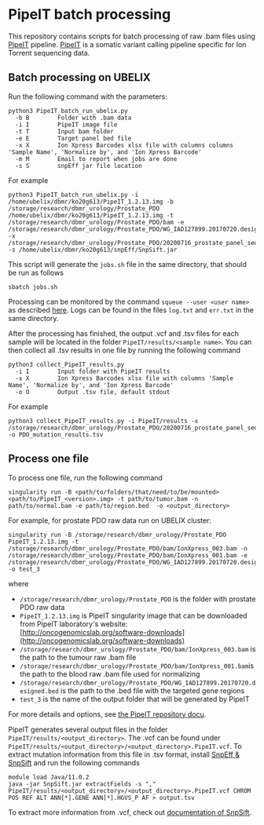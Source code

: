 # PipeIT batch processing

This repository contains scripts for batch processing of raw .bam files using [PipeIT](https://github.com/ckynlab/PipeIT) pipeline. [PipeIT](https://github.com/ckynlab/PipeIT) is a somatic variant calling pipeline specific for Ion Torrent sequencing data.

## Batch processing on UBELIX

Run the following command with the parameters:
```
python3 PipeIT_batch_run_ubelix.py
  -b B        Folder with .bam data
  -i I        PipeIT image file
  -t T        Input bam folder
  -e E        Target panel bed file
  -x X        Ion Xpress Barcodes xlsx file with columns columns 'Sample Name', 'Normalize by', and 'Ion Xpress Barcode'
  -m M        Email to report when jobs are done
  -s S        snpEff jar file location
```
For example
```
python3 PipeIT_batch_run_ubelix.py -i /home/ubelix/dbmr/ko20g613/PipeIT_1.2.13.img -b /storage/research/dbmr_urology/Prostate_PDO /home/ubelix/dbmr/ko20g613/PipeIT_1.2.13.img -t /storage/research/dbmr_urology/Prostate_PDO/bam -e /storage/research/dbmr_urology/Prostate_PDO/WG_IAD127899.20170720.designed.bed -x /storage/research/dbmr_urology/Prostate_PDO/20200716_prostate_panel_sequencing.xlsx -s /home/ubelix/dbmr/ko20g613/snpEff/SnpSift.jar 
```
This script will generate the `jobs.sh` file in the same directory, that should be run as follows
```
sbatch jobs.sh
```

Processing can be monitored by the command `squeue --user <user name>` as described [here](https://hpc-unibe-ch.github.io/user-guide/job-management/monitoring-jobs.html). Logs can be found in the files `log.txt` and `err.txt` in the same directory.

After the processing has finished, the output .vcf and .tsv files for each sample will be located in the folder `PipeIT/results/<sample name>`.
You can then collect all .tsv results in one file by running the following command
```
python3 collect_PipeIT_results.py
  -i I        Input folder with PipeIT results
  -x X        Ion Xpress Barcodes xlsx file with columns 'Sample Name', 'Normalize by', and 'Ion Xpress Barcode'
  -o O        Output .tsv file, default stdout

```
For example
```
python3 collect_PipeIT_results.py -i PipeIT/results -x /storage/research/dbmr_urology/Prostate_PDO/20200716_prostate_panel_sequencing.xlsx -o PDO_mutation_results.tsv
```

## Process one file

To process one file, run the following command
```
singularity run -B <path/to/folders/that/need/to/be/mounted> <path/to/PipeIT_<version>.img> -t path/to/tumor.bam -n path/to/normal.bam -e path/to/region.bed  -o <output_directory>
```
For example, for prostate PDO raw data run on UBELIX cluster:
```
singularity run -B /storage/research/dbmr_urology/Prostate_PDO PipeIT_1.2.13.img -t /storage/research/dbmr_urology/Prostate_PDO/bam/IonXpress_003.bam -n /storage/research/dbmr_urology/Prostate_PDO/bam/IonXpress_001.bam -e /storage/research/dbmr_urology/Prostate_PDO/WG_IAD127899.20170720.designed.bed -o test_3
```
where
- `/storage/research/dbmr_urology/Prostate_PDO` is the folder with prostate PDO raw data
- `PipeIT_1.2.13.img` is PipeIT singularity image that can be downloaded from PipeIT laboratory's website: [http://oncogenomicslab.org/software-downloads](http://oncogenomicslab.org/software-downloads)
- `/storage/research/dbmr_urology/Prostate_PDO/bam/IonXpress_003.bam` is the path to the tumour raw .bam file
- `/storage/research/dbmr_urology/Prostate_PDO/bam/IonXpress_001.bam`is the path to the blood raw .bam file used for normalizing
- `/storage/research/dbmr_urology/Prostate_PDO/WG_IAD127899.20170720.designed.bed` is the path to the .bed file with the targeted gene regions
- `test_3` is the name of the output folder that will be generated by PipeIT

For more details and options, see [the PipeIT repository docu](https://github.com/ckynlab/PipeIT).

PipeIT generates several output files in the folder `PipeIT/results/<output_directory>`. The .vcf can be found under `PipeIT/results/<output_directory>/<output_directory>.PipeIT.vcf`. To extract mutation information from this file in .tsv format, install [SnpEff & SnpSift](https://pcingola.github.io/SnpEff/download/) and run the following commands
```
module load Java/11.0.2
java -jar SnpSift.jar extractFields -s "," PipeIT/results/<output_directory>/<output_directory>.PipeIT.vcf CHROM POS REF ALT ANN[*].GENE ANN[*].HGVS_P AF > output.tsv
```

To extract more information from .vcf, check out [documentation of SnpSift](https://pcingola.github.io/SnpEff/ss_extractfields/#example-1-extracting-chromosome-position-id-and-allele-frequency).
